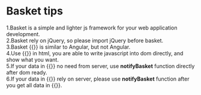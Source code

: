 # Basket tips
1.Basket is a simple and lighter js framework for your web application development.<br>
2.Basket rely on jQuery, so please import jQuery before basket.<br>
3.Basket {{}} is similar to Angular, but not Angular.<br>
4.Use {{}} in html, you are able to write javascript into dom directly, and show what you want.<br>
5.If your data in {{}} no need from server, use <b>notifyBasket</b> function directly after dom ready.<br>
6.If your data in {{}} rely on server, please use <b>notifyBasket</b> function after you get all data in {{}}.<br>
